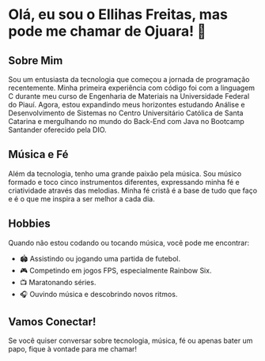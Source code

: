 # Olá, eu sou o Ellihas Freitas, mas pode me chamar de Ojuara! 👋

## Sobre Mim
Sou um entusiasta da tecnologia que começou a jornada de programação recentemente. Minha primeira experiência com código foi com a linguagem C durante meu curso de Engenharia de Materiais na Universidade Federal do Piauí. Agora, estou expandindo meus horizontes estudando Análise e Desenvolvimento de Sistemas no Centro Universitário Católica de Santa Catarina e mergulhando no mundo do Back-End com Java no Bootcamp Santander oferecido pela DIO.

## Música e Fé
Além da tecnologia, tenho uma grande paixão pela música. Sou músico formado e toco cinco instrumentos diferentes, expressando minha fé e criatividade através das melodias. Minha fé cristã é a base de tudo que faço e é o que me inspira a ser melhor a cada dia.

## Hobbies
Quando não estou codando ou tocando música, você pode me encontrar:
- 🏟️ Assistindo ou jogando uma partida de futebol.
- 🎮 Competindo em jogos FPS, especialmente Rainbow Six.
- 📺 Maratonando séries.
- 🎧 Ouvindo música e descobrindo novos ritmos.

## Vamos Conectar!
Se você quiser conversar sobre tecnologia, música, fé ou apenas bater um papo, fique à vontade para me chamar!
